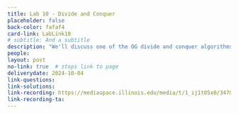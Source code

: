 ```yaml
---
title: Lab 10 - Divide and Conquer
placeholder: false
back-color: fafaf4
card-link: LabLink10
# subtitle: And a subtitle
description: "We'll discuss one of the OG divide and conquer algorithms: Kartsuba's algorithm."
people:
layout: post
no-link: true  # stops link to page 
deliverydate: 2024-10-04
link-questions: 
link-solutions: 
link-recording: https://mediaspace.illinois.edu/media/t/1_ij1t05x0/347892222
link-recording-ta:
---
```











